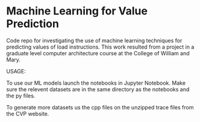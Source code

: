 # Machine Learning for Value Prediction
Code repo for investigating the use of machine learning techniques for predicting values of load instructions. This work resulted from a project in a graduate level computer architecture course at the College of William and Mary.

USAGE:

To use our ML models launch the notebooks in Jupyter Notebook. Make sure the relevent datasets are in the same directory as the notebooks and the py files.

To generate more datasets us the cpp files on the unzipped trace files from the CVP website.

